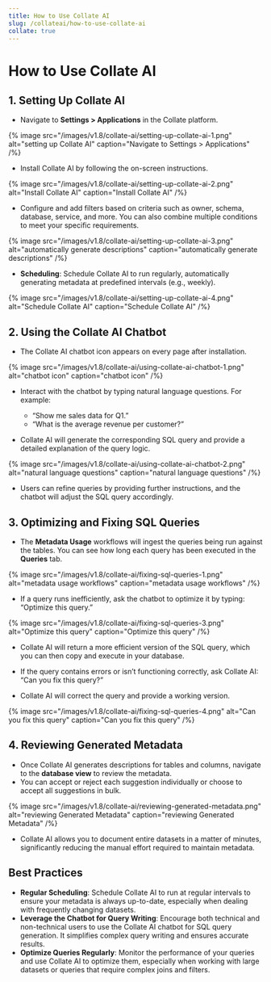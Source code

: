 ```yaml
---
title: How to Use Collate AI
slug: /collateai/how-to-use-collate-ai
collate: true
---
```


# How to Use Collate AI

## 1. Setting Up Collate AI
- Navigate to **Settings > Applications** in the Collate platform.

{% image
src="/images/v1.8/collate-ai/setting-up-collate-ai-1.png"
alt="setting up Collate AI"
caption="Navigate to Settings > Applications"
/%}

- Install Collate AI by following the on-screen instructions.

{% image
src="/images/v1.8/collate-ai/setting-up-collate-ai-2.png"
alt="Install Collate AI"
caption="Install Collate AI"
/%}

- Configure and add filters based on criteria such as owner, schema, database, service, and more. You can also combine multiple conditions to meet your specific requirements.

{% image
src="/images/v1.8/collate-ai/setting-up-collate-ai-3.png"
alt="automatically generate descriptions"
caption="automatically generate descriptions"
/%}

- **Scheduling**: Schedule Collate AI to run regularly, automatically generating metadata at predefined intervals (e.g., weekly).

{% image
src="/images/v1.8/collate-ai/setting-up-collate-ai-4.png"
alt="Schedule Collate AI"
caption="Schedule Collate AI"
/%}

## 2. Using the Collate AI Chatbot
- The Collate AI chatbot icon appears on every page after installation.

{% image
src="/images/v1.8/collate-ai/using-collate-ai-chatbot-1.png"
alt="chatbot icon"
caption="chatbot icon"
/%}

- Interact with the chatbot by typing natural language questions. For example:
  - “Show me sales data for Q1.”
  - “What is the average revenue per customer?”

- Collate AI will generate the corresponding SQL query and provide a detailed explanation of the query logic.

{% image
src="/images/v1.8/collate-ai/using-collate-ai-chatbot-2.png"
alt="natural language questions"
caption="natural language questions"
/%}

- Users can refine queries by providing further instructions, and the chatbot will adjust the SQL query accordingly.

## 3. Optimizing and Fixing SQL Queries

- The **Metadata Usage** workflows will ingest the queries being run against the tables. You can see how long each query has been executed in the **Queries** tab.

{% image
src="/images/v1.8/collate-ai/fixing-sql-queries-1.png"
alt="metadata usage workflows"
caption="metadata usage workflows"
/%}

- If a query runs inefficiently, ask the chatbot to optimize it by typing: “Optimize this query.”

{% image
src="/images/v1.8/collate-ai/fixing-sql-queries-3.png"
alt="Optimize this query"
caption="Optimize this query"
/%}

- Collate AI will return a more efficient version of the SQL query, which you can then copy and execute in your database.

- If the query contains errors or isn’t functioning correctly, ask Collate AI: “Can you fix this query?” 

- Collate AI will correct the query and provide a working version.

{% image
src="/images/v1.8/collate-ai/fixing-sql-queries-4.png"
alt="Can you fix this query"
caption="Can you fix this query"
/%}

## 4. Reviewing Generated Metadata
- Once Collate AI generates descriptions for tables and columns, navigate to the **database view** to review the metadata.
- You can accept or reject each suggestion individually or choose to accept all suggestions in bulk.

{% image
src="/images/v1.8/collate-ai/reviewing-generated-metadata.png"
alt="reviewing Generated Metadata"
caption="reviewing Generated Metadata"
/%}

- Collate AI allows you to document entire datasets in a matter of minutes, significantly reducing the manual effort required to maintain metadata.

## Best Practices
- **Regular Scheduling**: Schedule Collate AI to run at regular intervals to ensure your metadata is always up-to-date, especially when dealing with frequently changing datasets.
- **Leverage the Chatbot for Query Writing**: Encourage both technical and non-technical users to use the Collate AI chatbot for SQL query generation. It simplifies complex query writing and ensures accurate results.
- **Optimize Queries Regularly**: Monitor the performance of your queries and use Collate AI to optimize them, especially when working with large datasets or queries that require complex joins and filters.
